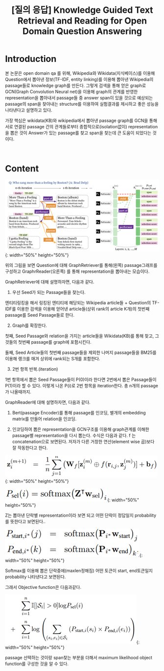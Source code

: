 ﻿---
title:  "[질의 응답] Knowledge Guided Text Retrieval and Reading for Open Domain Question Answering"
excerpt: "Knowledge Guided Text Retrieval and Reading for Open Domain Question Answering  논문 소개"
toc: true
toc_sticky: true
header:
  teaser: /assets/images/logo.jpg

categories:
  - Question Answering
tags:
  - Question Answering
  - Open domain Question Answering
  - Knowledge graph
  - Knowledge base
  - Wikipeda, Wikidata
last_modified_at: 2021-02-21T08:06:00-05:00
---
# Introduction

본 논문은 open domain qa 를 위해, Wikipedia와 Wikidata(지식베이스)를 이용해 Question에서 뽑아낸 정보(TF-IDF, entity linking)를 이용해 뽑아낸 Wikipedia의 passage들로 knowledge graph를 만든다. 그렇게 검색을 통해 얻은 graph로 GCN(Graph Convolution Neural net)을 이용해 graph의 관계를 반영한 representation을 뽑아내서 passage들 중 answer span이 있을 것으로 예상되는 passage의 span을 찾아내는  structure를 이용하여 실험결과를 제시하고 좋은 성능을 나타낸다고 설명하고 있다.

가장 핵심은 wikidata(KB)와 wikipedia에서 뽑아낸 passage graph를 GCN을 통해 서로 연결된 passage 간의 관계들로부터 종합적으로(isolation없이) representation을 뽑은 것이 Answer가 있는 passage를 찾고 span을 찾는데 큰 도움이 되었다는 것이다.


<br>


# Content

![png](/images/q1i1.PNG "그림1"){: width="50%" height="50%"}  

위의 그림을 보면 Question에 대해 GraphRetriever를 통해(왼쪽) passage그래프를 구성하고 GraphrReader(오른쪽) 를 통해 representation을 뽑아내는 모습이다.

GraphRetriever에 대해 설명하자면, 다음과 같다.

1.	우선 Seed가 되는 Passage들을 찾는다.

엔티티링킹을 해서 링킹된 엔티티에 해당되는 Wikipedia article들 + Question의 TF-IDF를 이용한 검색을 이용해 얻어낸 article들(상위 rank의 article K개)의 첫번째 passage를 Seed Passage들로 한다.

2.	Graph를 확장한다.

첫째, Seed Passage와 relation을 가지는 article들을 Wikidata(KB)를 통해 찾고, 그것들의 첫번째 passage를 graph에 포함시킨다.

둘째, Seed Article들의 첫번째 passage들을 제외한 나머지 passage들을 BM25를 이용해 랭크를 매겨 상위에 rank되는 S개를 포함한다.

3.	2번 항목 반복.(iteration)

1번 항목에서 뽑은 Seed Passage들이 P(0)이라 한다면 2번에서 뽑은 Passage들이 P(1)이라 할 수 있다. 이렇게 나온 P(i)로 2번 항목을 iteration한다. 총 n개의 passage가 나올때까지.

GraphReader에 대해 설명하자면, 다음과 같다.

1.	Bert(passage Encoder)를 통해 passage를 인코딩, 별개의 embedding matrix를 만들어 relation을 인코딩.

2.	인코딩하여 뽑은 representation을 GCN구조를 이용해 graph관계를 이해한 passage별 representation을 다시 뽑는다. 수식은 다음과 같다.  f 는 concatenation으로 보면된다. 저자가 다른 거창한 연산(element wise 곱)보다 잘 작동한다고 한다.

![png](/images/q1i2.PNG "그림1"){: width="50%" height="50%"}  

![png](/images/q1i3.PNG "그림1"){: width="50%" height="50%"}  

Z는 뽑아낸 단락별 representation이라 보면 되고 어떤 단락이 정답일지 probability를 뜻한다고 보면된다..

![png](/images/q1i4.PNG "그림1"){: width="50%" height="50%"}  

Softmax를 이용해 뽑은 단락중에(maxlen정해짐) 어떤 토큰이 start, end토큰일지 probability 나타낸다고 보면된다.

그래서 Objective function은 다음과같다.

![png](/images/q1i5.PNG "그림1"){: width="50%" height="50%"}  

passage 선택하는 것이랑 span찾는 부분을 더해서 maximum likelihood object function를 구성한 것을 알 수 있다.



